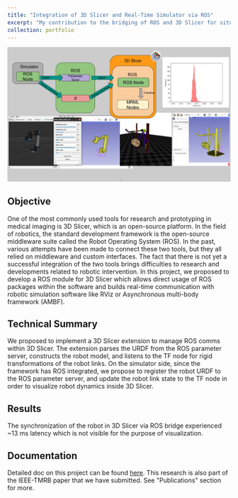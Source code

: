 ```yaml
---
title: "Integration of 3D Slicer and Real-Time Simulator via ROS"
excerpt: "My contribution to the bridging of ROS and 3D Slicer for situational aware robotic intervention. <br/><img src='/images/portflio_img_Integration of 3D Slicer and Real-Time Simulator via ROS.jpg' width=500>"
collection: portfolio
---
```


<img src='/images/portflio_img_Integration of 3D Slicer and Real-Time Simulator via ROS.jpg' width=800>

## Objective
One of the most commonly used tools for research and prototyping in medical imaging is 3D Slicer, which is an open-source platform. 
In the field of robotics, the standard development framework is the open-source middleware suite called the Robot Operating System (ROS). 
In the past, various attempts have been made to connect these two tools, but they all relied on middleware and custom interfaces. 
The fact that there is not yet a successful integration of the two tools brings difficulties to research and developments related to robotic intervention. 
In this project, we proposed to develop a ROS module for 3D Slicer which allows direct usage of ROS packages within the software and builds real-time communication with robotic 
simulation software like RViz or Asynchronous multi-body framework (AMBF).

## Technical Summary
We proposed to implement a 3D Slicer extension to manage ROS comms within 3D Slicer. 
The extension parses the URDF from the ROS parameter server, constructs the robot model, and listens to the TF node for rigid transformations of the robot links. 
On the simulator side, since the framework has ROS integrated, we propose to register the robot URDF to the ROS parameter server, and update the robot link state to the TF node in order to visualize robot dynamics inside 3D Slicer.

## Results
The synchronization of the robot in 3D Slicer via ROS bridge experienced ~13 ms latency which is not visible for the purpose of visualization.

## Documentation
Detailed doc on this project can be found [here](https://docs.google.com/document/d/18BvYbzSLSr4mIgVvbkqxUZOTAd8PB_gwO1ITVi9m_xw/edit?usp=sharing).
This research is also part of the IEEE-TMRB paper that we have submitted. See "Publications" section for more.
